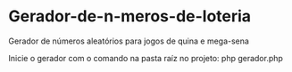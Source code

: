 # Gerador-de-n-meros-de-loteria

Gerador de números aleatórios para jogos de quina e mega-sena

Inicie o gerador com o comando na pasta raíz no projeto: php gerador.php

